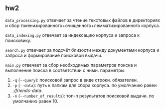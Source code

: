 ## hw2

`data_processing.py` отвечает за чтение текстовых файлов в директориях и сбор токенизированного+очищенного+лемматизированного корпуса.

`data_indexing.py` отвечает за индексацию корпуса и запроса к поисковику.

`search.py` отвечает за подсчёт близости между документами корпуса и запроса и формирование поисковой выдачи.

`main.py` отвечает за сбор необходимых параметров поиска и выполнение поиска в соответствии с ними. параметры:

1. `-q` (`--query`): поисковой запрос в виде строки. обязателен.</li>
2. `-p` (`--data`): путь к папкам для сбора корпуса. по умолчанию равен *./friends-data*.</li>
5. `-n` (`--number_of_results`): топ-n результатов поисковой выдачи. по умолчанию равен 10.</li>
